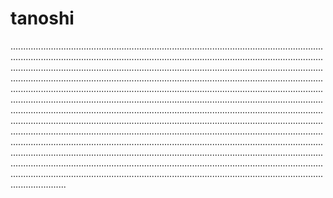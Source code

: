 # tanoshi
..................................................................................................................................................................................................................................................................................................................................................................................................................................................................................................................................................................................................................................................................................................................................................................................................................................................................................................................................................................................................................................................................................................................................................................................................................................................................................................................................................................................................................................................................................................................................................................................................................................................................................................